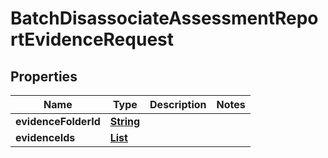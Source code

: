 

# BatchDisassociateAssessmentReportEvidenceRequest


## Properties

| Name | Type | Description | Notes |
|------------ | ------------- | ------------- | -------------|
|**evidenceFolderId** | [**String**](String.md) |  |  |
|**evidenceIds** | [**List**](List.md) |  |  |



